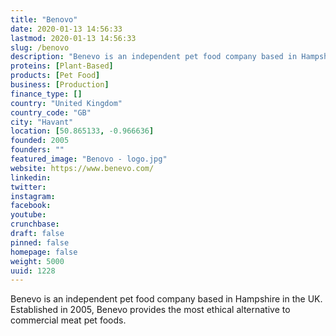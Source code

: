 ```yaml
---
title: "Benovo"
date: 2020-01-13 14:56:33
lastmod: 2020-01-13 14:56:33
slug: /benovo
description: "Benevo is an independent pet food company based in Hampshire in the UK. Established in 2005, Benevo provides the most ethical alternative to commercial meat pet foods."
proteins: [Plant-Based]
products: [Pet Food]
business: [Production]
finance_type: []
country: "United Kingdom"
country_code: "GB"
city: "Havant"
location: [50.865133, -0.966636]
founded: 2005
founders: ""
featured_image: "Benovo - logo.jpg"
website: https://www.benevo.com/
linkedin: 
twitter: 
instagram: 
facebook: 
youtube: 
crunchbase: 
draft: false
pinned: false
homepage: false
weight: 5000
uuid: 1228
---
```

Benevo is an independent pet food company based in Hampshire in the UK. Established in 2005, Benevo provides the most ethical alternative to commercial meat pet foods.
